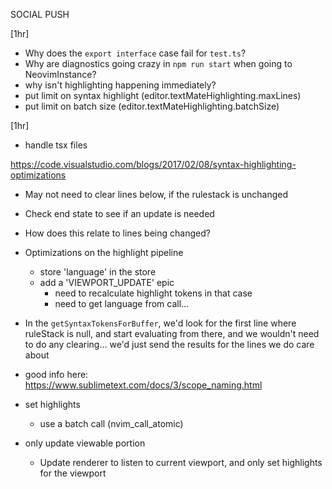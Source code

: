 SOCIAL PUSH

[1hr]
- Why does the `export interface` case fail for `test.ts`?
- Why are diagnostics going crazy in `npm run start` when going to NeovimInstance?
- why isn't highlighting happening immediately?
- put limit on syntax highlight (editor.textMateHighlighting.maxLines)
- put limit on batch size (editor.textMateHighlighting.batchSize)

[1hr]
- handle tsx files

https://code.visualstudio.com/blogs/2017/02/08/syntax-highlighting-optimizations
- May not need to clear lines below, if the rulestack is unchanged
- Check end state to see if an update is needed
- How does this relate to lines being changed?

- Optimizations on the highlight pipeline
    - store 'language' in the store
    - add a 'VIEWPORT_UPDATE' epic
        - need to recalculate highlight tokens in that case
        - need to get language from call...

- In the `getSyntaxTokensForBuffer`, we'd look for the first line where ruleStack is null, and start evaluating from there, and we wouldn't need to do any clearing... we'd just send the results for the lines we do care about

- good info here:
    https://www.sublimetext.com/docs/3/scope_naming.html

- set highlights
    - use a batch call (nvim_call_atomic)

- only update viewable portion
    - Update renderer to listen to current viewport, and only set highlights for the viewport

